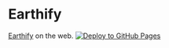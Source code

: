 # Earthify

[Earthify](https://github.com/MysteryCoder456/Earthify-App) on the web.
[![Deploy to GitHub Pages](https://github.com/MysteryCoder456/Earthify-Web/actions/workflows/deploy-gh-pages.yml/badge.svg?branch=production)](https://github.com/MysteryCoder456/Earthify-Web/actions/workflows/deploy-gh-pages.yml)
